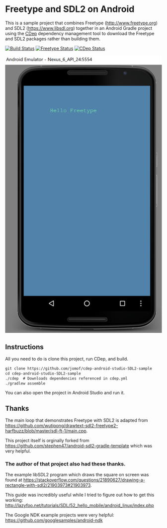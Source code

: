# Freetype and SDL2 on Android
This is a sample project that combines Freetype (http://www.freetype.org) and SDL2 (https://www.libsdl.org) together in an Android Gradle project using the [CDep](https://github.com/jomof/cdep) dependency management tool to download the Freetype and SDL2 packages rather than building them. 

[![Build Status](https://travis-ci.org/jomof/cdep-android-studio-freetype-sample.svg?branch=master)](https://travis-ci.org/jomof/cdep-android-studio-freetype-sample) [![Freetype Status](https://cdep-io.github.io/com.github.jomof/freetype/latest/latest.svg)](https://github.com/jomof/freetype/releases/latest) [![CDep Status](https://cdep-io.github.io/com.github.jomof/sdl2/latest/latest.svg)](https://github.com/jomof/sdl2/releases/latest)

![Screen Shot](screenshot.jpg)

## Instructions

All you need to do is clone this project, run CDep, and build.

```
git clone https://github.com/jomof/cdep-android-studio-SDL2-sample
cd cdep-android-studio-SDL2-sample
./cdep  # Downloads dependencies referenced in cdep.yml
./gradlew assemble
```
You can also open the project in Android Studio and run it.

## Thanks
The main loop that demonstrates Freetype with SDL2 is adapted from https://github.com/wutipong/drawtext-sdl2-freetype2-harfbuzz/blob/master/sdl-ft-1/main.cpp.

This project itself is orginally forked from https://github.com/stephen47/android-sdl2-gradle-template which was very helpful. 

### The author of that project also had these thanks.

The example libSDL2 program which draws the square on screen was found at https://stackoverflow.com/questions/21890627/drawing-a-rectangle-with-sdl2/21903973#21903973.

This guide was incredibly useful while I tried to figure out how to get this working: http://lazyfoo.net/tutorials/SDL/52_hello_mobile/android_linux/index.php

The Google NDK example projects were very helpful: https://github.com/googlesamples/android-ndk
